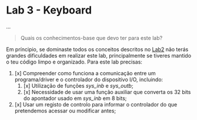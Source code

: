 # Lab 3 - Keyboard

...

> Quais os conhecimentos-base que devo ter para este lab?

Em príncipio, se dominaste todos os conceitos descritos no [Lab2](https://github.com/tiagoleic02/LCOM/blob/master/lab2/README.md) não terás grandes dificuldades em realizar este lab, principalmente se tiveres mantido o teu código limpo e organizado.
Para este lab precisas:
1. [x] Compreender como funciona a comunicação entre um programa/driver e o controlador do dispositivo I/O, incluindo:
      1. [x] Utilização de funções _sys_inb_ e _sys_outb_;
      2. [x] Necessidade de usar uma função auxiliar que converta os 32 bits do apontador usado em _sys_inb_ em 8 bits;
2. [x] Usar um registo de controlo para informar o controlador do que pretendemos acessar ou modificar antes;